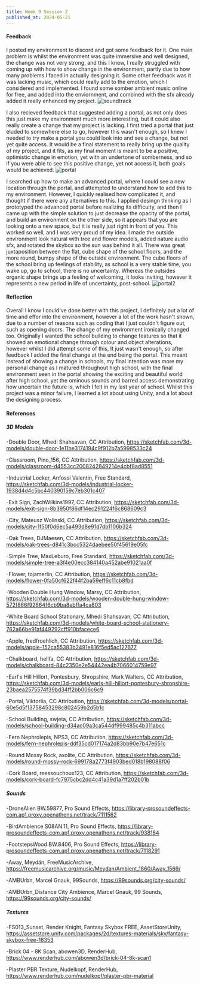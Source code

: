 ```yaml
---
title: Week 9 Session 2
published_at: 2024-05-21
---
```


#### Feedback
I posted my environment to discord and got some feedback for it. One main problem is whilst the environment was quite immersive and well designed, the change was not very strong, and this I knew, I really struggled with coming up with how to show change in the environment, partly due to how many problems I faced in actually designing it. Some other feedback was it was lacking music, which could really add to the emotion, which I considered and implemented. I found some somber ambient music online for free, and added into the enviornment, and combined with the sfx already added it really enhanced my project. 
![soundtrack](/W01S1/soundtrack.png)

I also recieved feedback that suggested adding a portal, as not only does this just make my environment much more interesting, but it could also really create a change that my project is lacking. I first tried a portal that just eluded to somewhere else to go, however this wasn't enough, so I knew I needed to try make a portal you could look into and see a change, but not yet quite access. It would be a final statement to really bring up the quality of my project, and it fits, as my final moment is meant to be a positive, optimistic change in emotion, yet with an undertone of somberness, and so if you were able to see this positive change, yet not access it, both goals would be achieved.
![portal](/W01S1/portal.png)

I searched up how to make an advanced portal, where I could see a new location through the portal, and attempted to understand how to add this to my environment. However, I quickly realised how complicated it, and thought if there were any alternatives to this. I applied desingn thinking as I prototyped the advanced portal before realizing its difficulty, and then I came up with the simple solution to just decrease the opacity of the portal, and build an environment on the other side, so it appears that you are looking onto a new space, but it is really just right in front of you. This worked so well, and I was very proud of my idea. I made the outside environment look natural with tree and flower models, added nature audio sfx, and rotated the skybox so the sun was behind it all. There was great juxtaposition between the flat, cube shape of the school floors, and the more round, bumpy shape of the outside environment. The cube floors of the school bring up feelings of stability, as school is a very stable time; you wake up, go to school, there is no uncertainty. Whereas the outsides organic shape brings up a feeling of welcoming, it looks inviting, however it represents a new period in life of uncertainty, post-school.
![portal2](/W01S1/portal2.png)


#### Reflection
Overall I know I could've done better with this project, I definitely put a lot of time and effor into the environment, however a lot of the work hasn't shown, due to a number of reasons such as coding that I just couldn't figure out, such as opening doors. The change of my environment ironically changed too. Originally I wanted the school building to change features so that it showed an emotional change through colour and object alterations, however whilst I did attempt some of this, It just wasn't enough, so after feedback I added the final change at the end being the portal. This meant instead of showing a change in schools, my final intention was more my personal change as I matured throughout high school, with the final environment seen in the portal showing the exciting and beautiful world after high school, yet the ominous sounds and barred access demonstrating how uncertain the future is, which I felt in my last year of school. Whilst this project was a minor failure, I learned a lot about using Unity, and a lot about the designing process.

#### References

##### 3D Models
-Double Door, Mhedi Shahsavan, CC Attribution, https://sketchfab.com/3d-models/double-door-1e11be3174194c9f912b7a5998533c24

-Classroom, Pino_156, CC Attribution, https://sketchfab.com/3d-models/classroom-d4553cc2008242849214e4cbf8ad8551

-Industrial Locker, Anfossi Valentin, Free Standard, https://sketchfab.com/3d-models/industrial-locker-1938d4d4c5bc440390159c7eb301c407

-Exit Sign, ZachWilkins1997, CC Attribution, https://sketchfab.com/3d-models/exit-sign-8b3950f86df14ec291224f6c868609c3

-City, Mateusz Wolinski, CC Attribution, https://sketchfab.com/3d-models/city-1f50f0d6ec5a493d8e91d7db1106b324

-Oak Trees, DJMaesen, CC Attribution, https://sketchfab.com/3d-models/oak-trees-d841c3bcc5324daebee50f45619e05fc

-Simple Tree, MaxLeburo, Free Standard, https://sketchfab.com/3d-models/simple-tree-a3f4e00ecc384140a452abe91021aa0f

-Flower, tojamerlin, CC Attribution, https://sketchfab.com/3d-models/flower-0fa50cf622f44f2ba59eff6c11cb8fbd

-Wooden Double Hung Window, Marsy, CC Attribution, https://sketchfab.com/3d-models/wooden-double-hung-window-572f866f92664f6cb9ba8ebffa4ca803

-White Board School Stationary, Mhedi Shahsavan, CC Attribution, https://sketchfab.com/3d-models/white-board-school-stationery-762a66be91af449292cff910bfacece6

-Apple, fredfroehlich, CC Attribution, https://sketchfab.com/3d-models/apple-152ca55383b2491e816f5ed5ac127677

-Chalkboard, hellfa, CC Attribution, https://sketchfab.com/3d-models/chalkboard-84c2350e2e54442ea4b7066014759e97

-Earl's Hill Hillort, Pontesbury, Shropshire, Mark Walters, CC Attribution, https://sketchfab.com/3d-models/earls-hill-hillort-pontesbury-shropshire-23baea2575574f39bd34ff2bb006c6c9

-Portal, Viktoriia, CC Attribution, https://sketchfab.com/3d-models/portal-60e5d5f13758453298c802459b2d5b1c

-School Building, swjeta, CC Attribution, https://sketchfab.com/3d-models/school-building-d34ac09a3ca544df999485c4b311abcc

-Fern Nephrolepis, NPS3, CC Attribution, https://sketchfab.com/3d-models/fern-nephrolepis-ddf35cd017174a2d83bb90e7b47e651c

-Round Mossy Rock, axolite, CC Attribution, https://sketchfab.com/3d-models/round-mossy-rock-699178a2773f4903bed018b198088f06

-Cork Board, reessouchoux123, CC Attribution, https://sketchfab.com/3d-models/cork-board-fc7975cbc2dd4c41a39d1a7ff202b01b

##### Sounds
-DroneAlien BW.59877, Pro Sound Effects, https://library-prosoundeffects-com.ap1.proxy.openathens.net/track/7111562

-BirdAmbience S08AN.11, Pro Sound Effects, https://library-prosoundeffects-com.ap1.proxy.openathens.net/track/938184

-FootstepsWood BW.8406, Pro Sound Effects, https://library-prosoundeffects-com.ap1.proxy.openathens.net/track/7118291

-Away, Meydän, FreeMusicArchive, https://freemusicarchive.org/music/Meydan/Ambient_1860/Away_1569/

-AMBUrbn, Marcel Gnauk, 99Sounds, https://99sounds.org/city-sounds/

-AMBUrbn_Distance City Ambience, Marcel Gnauk, 99 Sounds, https://99sounds.org/city-sounds/

##### Textures
-FS013_Sunset, Render Knight, Fantasy Skybox FREE, AssetStoreUnity, https://assetstore.unity.com/packages/2d/textures-materials/sky/fantasy-skybox-free-18353

-Brick 04 - 8K Scan, abowen3D, RenderHub, https://www.renderhub.com/abowen3d/brick-04-8k-scan1

-Plaster PBR Texture, Nudelkopf, RenderHub, https://www.renderhub.com/nudelkopf/plaster-pbr-material
